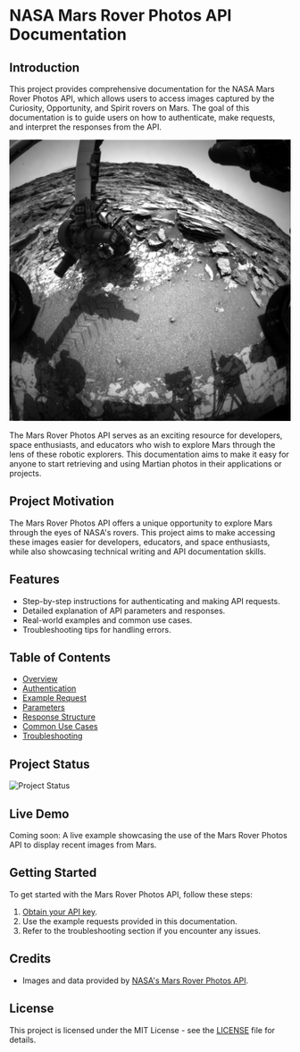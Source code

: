 # NASA Mars Rover Photos API Documentation

## Introduction
This project provides comprehensive documentation for the NASA Mars Rover Photos API, which allows users to access images captured by the Curiosity, Opportunity, and Spirit rovers on Mars. The goal of this documentation is to guide users on how to authenticate, make requests, and interpret the responses from the API.

![Mars Rover Photo](images/Rover-Mars-photo-of-the-day.jpeg)

The Mars Rover Photos API serves as an exciting resource for developers, space enthusiasts, and educators who wish to explore Mars through the lens of these robotic explorers. This documentation aims to make it easy for anyone to start retrieving and using Martian photos in their applications or projects.

## Project Motivation
The Mars Rover Photos API offers a unique opportunity to explore Mars through the eyes of NASA's rovers. This project aims to make accessing these images easier for developers, educators, and space enthusiasts, while also showcasing technical writing and API documentation skills.

## Features
- Step-by-step instructions for authenticating and making API requests.
- Detailed explanation of API parameters and responses.
- Real-world examples and common use cases.
- Troubleshooting tips for handling errors.

## Table of Contents
- [Overview](#overview)
- [Authentication](#authentication)
- [Example Request](#example-request)
- [Parameters](#parameters)
- [Response Structure](#response-structure)
- [Common Use Cases](#common-use-cases)
- [Troubleshooting](#troubleshooting)

## Project Status
![Project Status](https://img.shields.io/badge/Project-Completed-brightgreen)

## Live Demo
Coming soon: A live example showcasing the use of the Mars Rover Photos API to display recent images from Mars.

## Getting Started
To get started with the Mars Rover Photos API, follow these steps:
1. [Obtain your API key](https://api.nasa.gov/).
2. Use the example requests provided in this documentation.
3. Refer to the troubleshooting section if you encounter any issues.

## Credits
- Images and data provided by [NASA's Mars Rover Photos API](https://api.nasa.gov/).

## License
This project is licensed under the MIT License - see the [LICENSE](LICENSE) file for details.

